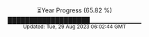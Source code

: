 <p align="center">
⏳Year Progress (65.82 %) <br>
███████████████████▁▁▁▁▁▁▁▁▁▁▁ <br>
<sub>Updated: Tue, 29 Aug 2023 06:02:44 GMT</sub>
</p>

